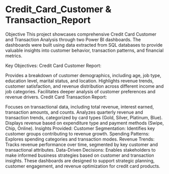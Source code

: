 # Credit_Card_Customer & Transaction_Report

Objective
This project showcases comprehensive Credit Card Customer and Transaction Analysis through two Power BI dashboards. The dashboards were built using data extracted from SQL databases to provide valuable insights into customer behavior, transaction patterns, and financial metrics.

Key Objectives:
Credit Card Customer Report:

Provides a breakdown of customer demographics, including age, job type, education level, marital status, and location.
Highlights revenue trends, customer satisfaction, and revenue distribution across different income and job categories.
Facilitates deeper analysis of customer preferences and revenue drivers.
Credit Card Transaction Report:

Focuses on transactional data, including total revenue, interest earned, transaction amounts, and counts.
Analyzes quarterly revenue and transaction trends, categorized by card types (Gold, Silver, Platinum, Blue).
Displays revenue based on expenditure type and payment methods (Swipe, Chip, Online).
Insights Provided:
Customer Segmentation: Identifies key customer groups contributing to revenue growth.
Spending Patterns: Explores spending categories and transaction modes.
Revenue Trends: Tracks revenue performance over time, segmented by key customer and transactional attributes.
Data-Driven Decisions: Enables stakeholders to make informed business strategies based on customer and transaction insights.
These dashboards are designed to support strategic planning, customer engagement, and revenue optimization for credit card products.
